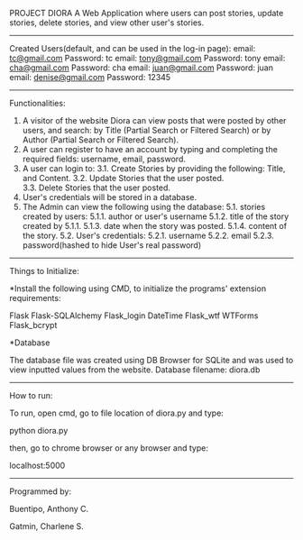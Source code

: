 PROJECT DIORA
A Web Application where users can post stories, update stories, delete stories, and view other user's stories. 
______________________________________________________________________________________________________________

Created Users(default, and can be used in the log-in page):
email: tc@gmail.com Password: tc
email: tony@gmail.com Password: tony
email: cha@gmail.com Password: cha
email: juan@gmail.com Password: juan
email: denise@gmail.com Password: 12345

______________________________________________________________________________________________________________

Functionalities:

1. A visitor of the website Diora can view posts that were posted 
   by other users, and search: by Title (Partial Search or Filtered Search) or by Author (Partial Search or Filtered Search).
2. A user can register to have an account by typing and completing the required fields: username, email, password.
3. A user can login to: 
	3.1. Create Stories by providing the following: Title, and Content. 
	3.2. Update Stories that the user posted.  
	3.3. Delete Stories that the user posted.
4. User's credentials will be stored in a database.
5. The Admin can view the following using the database: 
	5.1. stories created by users:
		5.1.1. author or user's username
		5.1.2. title of the story created by 5.1.1.
		5.1.3. date when the story was posted.
		5.1.4. content of the story.
	5.2. User's credentials:
		5.2.1. username
		5.2.2. email
		5.2.3. password(hashed to hide User's real password)
_______________________________________________________________________________________________________________

Things to Initialize:

*Install the following using CMD, to initialize the programs' extension requirements:

Flask
	Flask-SQLAlchemy
	Flask_login
	DateTime
	Flask_wtf
	WTForms
	Flask_bcrypt

*Database

The database file was created using DB Browser for SQLite and was used to view inputted values from the website.
Database filename: diora.db

_______________________________________________________________________________________________________________

How to run:

To run, open cmd, go to file location of diora.py and type:

python diora.py

then, go to chrome browser or any browser and type: 

localhost:5000

_______________________________________________________________________________________________________________

Programmed by: 

Buentipo, Anthony C.

Gatmin, Charlene S.

